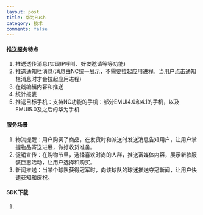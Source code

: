 ```yaml
---
layout: post
title: 华为Push
category: 技术
comments: false
---
```


####  推送服务特点

1. 推送透传消息(实现IP呼叫、好友邀请等等功能)
2. 推送通知栏消息(消息由NC统一展示，不需要拉起应用进程。当用户点击通知栏消息时才会拉起应用进程)
3. 在线编辑内容和推送
4. 统计报表
5. 推送目标手机：支持NC功能的手机：部分EMUI4.0和4.1的手机，以及EMUI5.0及之后的华为手机
 
####  服务场景

1. 物流提醒：用户购买了商品，在发货时和派送时发送消息告知用户，让用户掌握物品寄送进展，做好收货准备。
2. 促销宣传：在购物节里，选择喜欢时尚的人群，推送富媒体内容，展示新款服装巨惠活动，让用户选择和购买。
3. 新闻推送：当某个球队获得冠军时，向该球队的球迷推送夺冠新闻，让用户快速获知和庆祝。

####  SDK下载

1. 
 
 
 
 
 
 
 
 
 
 
 
 
 
 
 
 
 
 
 
 
 
 
 
 
 
 
 